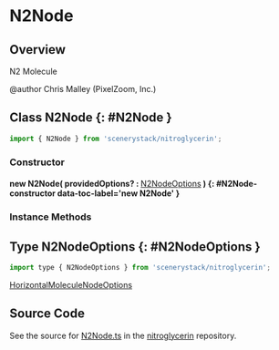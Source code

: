 # N2Node

## Overview

N2 Molecule

@author Chris Malley (PixelZoom, Inc.)

## Class N2Node {: #N2Node }


```js
import { N2Node } from 'scenerystack/nitroglycerin';
```
### Constructor

#### new N2Node( providedOptions? : <span style="font-weight: 400;">[N2NodeOptions](../nitroglycerin/N2Node.md#N2NodeOptions)</span> ) {: #N2Node-constructor data-toc-label='new N2Node' }

### Instance Methods





## Type N2NodeOptions {: #N2NodeOptions }


```js
import type { N2NodeOptions } from 'scenerystack/nitroglycerin';
```


[HorizontalMoleculeNodeOptions](../nitroglycerin/HorizontalMoleculeNode.md#HorizontalMoleculeNodeOptions)



## Source Code

See the source for [N2Node.ts](https://github.com/phetsims/nitroglycerin/blob/main/js/nodes/N2Node.ts) in the [nitroglycerin](https://github.com/phetsims/nitroglycerin) repository.
